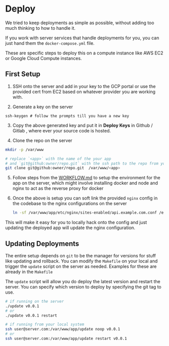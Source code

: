 # Deploy

We tried to keep deployments as simple as possible, without adding too much
thinking to how to handle it.

If you work with server services that handle deployments for you, you can just
hand them the `docker-compose.yml` file.

These are specific steps to deploy this on a compute instance like AWS EC2 or
Google Cloud Compute instances.

## First Setup

1. SSH onto the server and add in your key to the GCP portal or use the provided
   cert from EC2 based on whatever provider you are working with.

2. Generate a key on the server

```ssh
ssh-keygen # follow the prompts till you have a new key
```

3. Copy the above generated key and put it in **Deploy Keys** in Github / Gitlab
   , where ever your source code is hosted.

4. Clone the repo on the server

```sh
mkdir -p /var/www

# replace `<app>` with the name of the your app
# and `git@github:owner/repo.git` with the ssh path to the repo from your git provider
git clone git@github:owner/repo.git  /var/www/<app>
```

5. Follow steps from the [WORKFLOW.md](WORKFLOW.md) to setup the environment for
   the app on the server, which might involve installing docker and node and
   nginx to act as the reverse proxy for docker

6. Once the above is setup you can soft link the provided `nginx` config in the
   codebase to the nginx configurations on the server
   ```sh
   ln -sf /var/www/app/etc/nginx/sites-enabled/api.example.com.conf /etc/nginx/sites-enabled/api.yourappname.com
   ```

This will make it easy for you to locally hack onto the config and just updating
the deployed app will update the nginx configuration.

## Updating Deployments

The entire setup depends on `git` to be the manager for versions for stuff like
updating and rollback. You can modify the `Makefile` on your local and trigger
the `update` script on the server as needed. Examples for these are already in
the `Makefile`

The `update` script will allow you do deploy the latest version and restart the
server. You can specify which version to deploy by specifying the git tag to
use.

```sh
# if running on the server
./update v0.0.1
# or
./update v0.0.1 restart

# if running from your local system
ssh user@server.com:/var/www/app/update noop v0.0.1
# or
ssh user@server.com:/var/www/app/update restart v0.0.1
```
